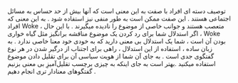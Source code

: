توصیف دسته ای افراد با صفت به این معنی است که آنها بیش از حد حساس به مسائل اجتماعی هستند . این صفت ممکن است به طور منفی نیز استفاده شود . به این معنی که افراد Woke متعصب هستند و  جوانب خاصی از موضوع را نادیده میگیرند . با این حال ، اگر استدلال شما برای رد کردن یک موضوع مناقشه برانگیز مثل گیاه خواری ، Woke بودن آن است ، شما یک استدلال بی معنی دارید که به خودی خود معنا خاصی ندارد . 
به زبان ساده ، استفاده از این استدلال ، راهی برای اجتناب از درگیر شدن در هر نوع گفتگوی جدی است .  به جای آن شما از هویت سیاسی آن برای تقلیل دادن موضوع استفاده میکنید  .بهتر است به جای اینکه به چیزی برچسب تقلیل‌آمیزِ بی معنی بزنیم گفتگوهای معنادار تری انجام دهیم .